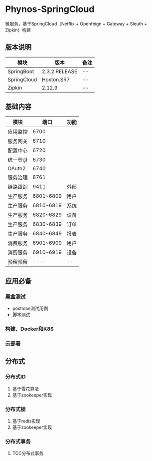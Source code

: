 # Phynos-SpringCloud
微服务，基于SpringCloud（Netflix + Openfeign + Gateway + Sleuth + Zipkin）构建

## 版本说明

| 模块  | 版本  | 备注  |
| ------------ | ------------ | ------------ |
| SpringBoot  | 2.3.2.RELEASE  | -- |
| SpringCloud  | Hoxton.SR7  | --  |
| Zipkin  | 2.12.9  | --  |

## 基础内容

| 模块  | 端口  | 功能  |
| ------------ | ------------ | ------------ |
| 应用监控  | 6700  |   |
| 服务网关  | 6710  |   |
| 配置中心  | 6720  |   |
| 统一登录  | 6730  |   |
| OAuth2   | 6740  |   |
| 服务治理  | 8761  |   |
| 链路跟踪  | 9411  | 外部  |
| 生产服务  | 6801~6809  | 用户  |
| 生产服务  | 6810~6819  | 系统  |
| 生产服务  | 6820~6829  | 设备  |
| 生产服务  | 6830~6839  | 订单  |
| 生产服务  | 6840~6849  | 报表  |
| 消费服务  | 6901~6909  | 用户  |
| 消费服务  | 6910~6919  | 设备  |
| 预留预留  | ----  | --  |

## 应用必备
### 黑盒测试
- postman测试用例
- 脚本测试

### 构建、Docker和K8S

### 云部署

## 分布式

### 分布式ID

1. 基于雪花算法
2. 基于zookeeper实现

### 分布式锁

1. 基于redis实现
2. 基于zookeeper实现

### 分布式事务

1. TCC分布式事务

